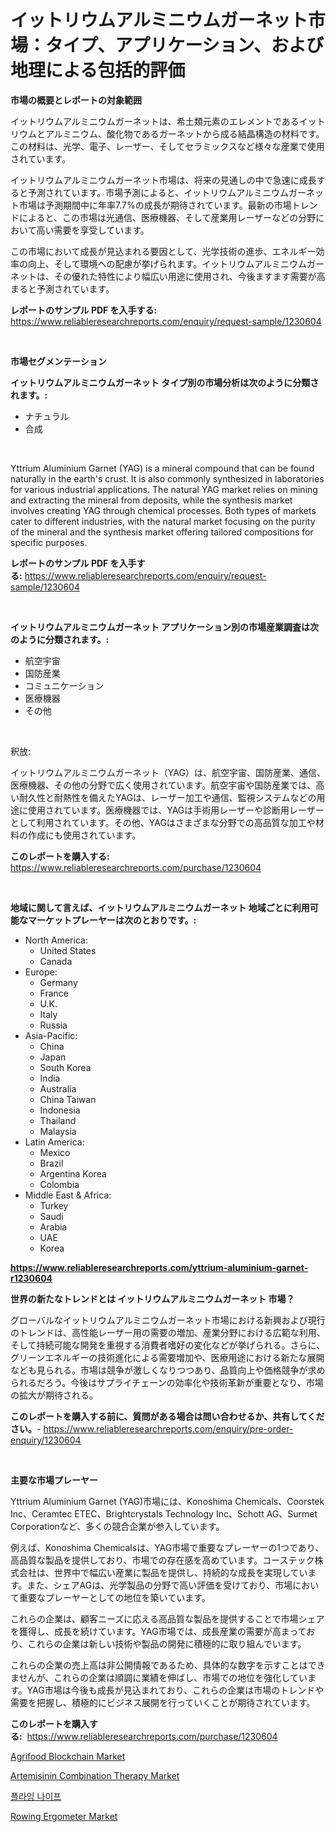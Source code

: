 <p><h1>イットリウムアルミニウムガーネット市場：タイプ、アプリケーション、および地理による包括的評価</h1></p><p><strong>市場の概要とレポートの対象範囲</strong></p>
<p><p>イットリウムアルミニウムガーネットは、希土類元素のエレメントであるイットリウムとアルミニウム、酸化物であるガーネットから成る結晶構造の材料です。この材料は、光学、電子、レーザー、そしてセラミックスなど様々な産業で使用されています。</p><p>イットリウムアルミニウムガーネット市場は、将来の見通しの中で急速に成長すると予測されています。市場予測によると、イットリウムアルミニウムガーネット市場は予測期間中に年率7.7%の成長が期待されています。最新の市場トレンドによると、この市場は光通信、医療機器、そして産業用レーザーなどの分野において高い需要を享受しています。</p><p>この市場において成長が見込まれる要因として、光学技術の進歩、エネルギー効率の向上、そして環境への配慮が挙げられます。イットリウムアルミニウムガーネットは、その優れた特性により幅広い用途に使用され、今後ますます需要が高まると予測されています。</p></p>
<p><strong>レポートのサンプル PDF を入手する:</strong> <a href="https://www.reliableresearchreports.com/enquiry/request-sample/1230604">https://www.reliableresearchreports.com/enquiry/request-sample/1230604</a></p>
<p>&nbsp;</p>
<p><strong>市場セグメンテーション</strong></p>
<p><strong>イットリウムアルミニウムガーネット タイプ別の市場分析は次のように分類されます。:</strong></p>
<p><ul><li>ナチュラル</li><li>合成</li></ul></p>
<p>&nbsp;</p>
<p><p>Yttrium Aluminium Garnet (YAG) is a mineral compound that can be found naturally in the earth's crust. It is also commonly synthesized in laboratories for various industrial applications. The natural YAG market relies on mining and extracting the mineral from deposits, while the synthesis market involves creating YAG through chemical processes. Both types of markets cater to different industries, with the natural market focusing on the purity of the mineral and the synthesis market offering tailored compositions for specific purposes.</p></p>
<p><strong>レポートのサンプル PDF を入手する:</strong>&nbsp;<a href="https://www.reliableresearchreports.com/enquiry/request-sample/1230604">https://www.reliableresearchreports.com/enquiry/request-sample/1230604</a></p>
<p>&nbsp;</p>
<p><strong> イットリウムアルミニウムガーネット アプリケーション別の市場産業調査は次のように分類されます。:</strong></p>
<p><ul><li>航空宇宙</li><li>国防産業</li><li>コミュニケーション</li><li>医療機器</li><li>その他</li></ul></p>
<p>&nbsp;</p>
<p><p>釈放:</p><p>イットリウムアルミニウムガーネット（YAG）は、航空宇宙、国防産業、通信、医療機器、その他の分野で広く使用されています。航空宇宙や国防産業では、高い耐久性と耐熱性を備えたYAGは、レーザー加工や通信、監視システムなどの用途に使用されています。医療機器では、YAGは手術用レーザーや診断用レーザーとして利用されています。その他、YAGはさまざまな分野での高品質な加工や材料の作成にも使用されています。</p></p>
<p><strong>このレポートを購入する:</strong>&nbsp; <a href="https://www.reliableresearchreports.com/purchase/1230604">https://www.reliableresearchreports.com/purchase/1230604</a></p>
<p>&nbsp;</p>
<p><strong>地域に関して言えば、イットリウムアルミニウムガーネット 地域ごとに利用可能なマーケットプレーヤーは次のとおりです。:</strong></p>
<p><ul>
    <li>
        North America:
        <ul>
            <li>United States</li>
            <li>Canada</li>
        </ul>
    </li>
    <li>
        Europe:
        <ul>
            <li>Germany</li>
            <li>France</li>
            <li>U.K.</li>
            <li>Italy</li>
            <li>Russia</li>
        </ul>
    </li>
    <li>
        Asia-Pacific:
        <ul>
            <li>China</li>
            <li>Japan</li>
            <li>South Korea</li>
            <li>India</li>
            <li>Australia</li>
            <li>China Taiwan</li>
            <li>Indonesia</li>
            <li>Thailand</li>
            <li>Malaysia</li>
        </ul>
    </li>
    <li>
        Latin America:
        <ul>
            <li>Mexico</li>
            <li>Brazil</li>
            <li>Argentina Korea</li>
            <li>Colombia</li>
        </ul>
    </li>
    <li>
        Middle East & Africa:
        <ul>
            <li>Turkey</li>
            <li>Saudi</li>
            <li>Arabia</li>
            <li>UAE</li>
            <li>Korea</li>
        </ul>
    </li>
    </ul></p>
<p><strong><a href="https://www.reliableresearchreports.com/yttrium-aluminium-garnet-r1230604">https://www.reliableresearchreports.com/yttrium-aluminium-garnet-r1230604</a></strong>&nbsp;</p>
<p><strong>世界の新たなトレンドとは イットリウムアルミニウムガーネット 市場？</strong></p>
<p><p>グローバルなイットリウムアルミニウムガーネット市場における新興および現行のトレンドは、高性能レーザー用の需要の増加、産業分野における広範な利用、そして持続可能な開発を重視する消費者嗜好の変化などが挙げられる。さらに、グリーンエネルギーの技術進化による需要増加や、医療用途における新たな展開なども見られる。市場は競争が激しくなりつつあり、品質向上や価格競争が求められるだろう。今後はサプライチェーンの効率化や技術革新が重要となり、市場の拡大が期待される。</p></p>
<p><strong>このレポートを購入する前に、質問がある場合は問い合わせるか、共有してください。</strong>- <a href="https://www.reliableresearchreports.com/enquiry/pre-order-enquiry/1230604">https://www.reliableresearchreports.com/enquiry/pre-order-enquiry/1230604</a></p>
<p>&nbsp;</p>
<p><strong>主要な市場プレーヤー</strong></p>
<p><p>Yttrium Aluminium Garnet (YAG)市場には、Konoshima Chemicals、Coorstek Inc、Ceramtec ETEC、Brightcrystals Technology Inc、Schott AG、Surmet Corporationなど、多くの競合企業が参入しています。</p><p>例えば、Konoshima Chemicalsは、YAG市場で重要なプレーヤーの1つであり、高品質な製品を提供しており、市場での存在感を高めています。コーステック株式会社は、世界中で幅広い産業に製品を提供し、持続的な成長を実現しています。また、シェアAGは、光学製品の分野で高い評価を受けており、市場において重要なプレーヤーとしての地位を築いています。</p><p>これらの企業は、顧客ニーズに応える高品質な製品を提供することで市場シェアを獲得し、成長を続けています。YAG市場では、成長産業の需要が高まっており、これらの企業は新しい技術や製品の開発に積極的に取り組んでいます。</p><p>これらの企業の売上高は非公開情報であるため、具体的な数字を示すことはできませんが、これらの企業は順調に業績を伸ばし、市場での地位を強化しています。YAG市場は今後も成長が見込まれており、これらの企業は市場のトレンドや需要を把握し、積極的にビジネス展開を行っていくことが期待されています。</p></p>
<p><strong>このレポートを購入する:</strong>&nbsp;&nbsp;<a href="https://www.reliableresearchreports.com/purchase/1230604">https://www.reliableresearchreports.com/purchase/1230604</a></p>
<p><p><a href="https://www.linkedin.com/pulse/agrifood-blockchain-market-comprehensive-assessment-type-application-olqif?trackingId=ec4ijpKHhtC%2F4zEhWTguRw%3D%3D">Agrifood Blockchain Market</a></p><p><a href="https://www.linkedin.com/pulse/analyzing-artemisinin-combination-therapy-market-global-industry-tzfbc?trackingId=%2BEL6sZFeGAhy6csqsubKUg%3D%3D">Artemisinin Combination Therapy Market</a></p><p><a href="https://github.com/GabrielBlanda5656/Market-Research-Report-List-1/blob/main/600251828758.md">플라잉 나이프</a></p><p><a href="https://github.com/Hazelklievgspy6vdcsmu106w/Market-Research-Report-List-2/blob/main/rowing-ergometer-market.md">Rowing Ergometer Market</a></p></p>